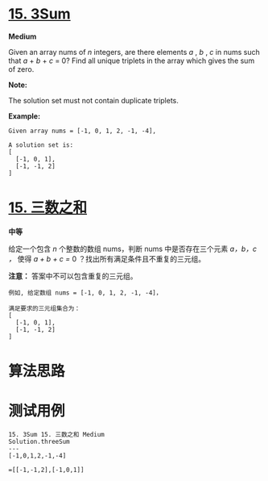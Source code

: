 # [15. 3Sum][enTitle]

**Medium**

Given an array nums of  *n*  integers, are there elements  *a* ,  *b* ,  *c*  in nums such that  *a*  +  *b*  +  *c*  = 0? Find all unique triplets in the array which gives the sum of zero.

**Note:** 

The solution set must not contain duplicate triplets.

**Example:** 

```
Given array nums = [-1, 0, 1, 2, -1, -4],

A solution set is:
[
  [-1, 0, 1],
  [-1, -1, 2]
]

```
# [15. 三数之和][cnTitle]

**中等**

给定一个包含  *n*  个整数的数组 nums，判断 nums 中是否存在三个元素  *a，b，c ，* 使得  *a + b + c =* 0 ？找出所有满足条件且不重复的三元组。

**注意：** 答案中不可以包含重复的三元组。

```
例如, 给定数组 nums = [-1, 0, 1, 2, -1, -4]，

满足要求的三元组集合为：
[
  [-1, 0, 1],
  [-1, -1, 2]
]

```


# 算法思路

# 测试用例
```
15. 3Sum 15. 三数之和 Medium
Solution.threeSum
---
[-1,0,1,2,-1,-4]

=[[-1,-1,2],[-1,0,1]]
```

[enTitle]: https://leetcode.com/problems/3sum/
[cnTitle]: https://leetcode-cn.com/problems/3sum/

